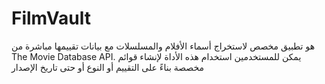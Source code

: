 # FilmVault
 هو تطبيق مخصص لاستخراج أسماء الأفلام والمسلسلات مع بيانات تقييمها مباشرة من The Movie Database API. يمكن للمستخدمين استخدام هذه الأداة لإنشاء قوائم مخصصة بناءً على التقييم أو النوع أو حتى تاريخ الإصدار
